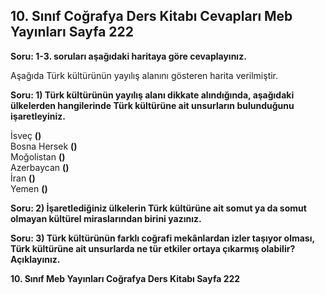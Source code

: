 ## 10. Sınıf Coğrafya Ders Kitabı Cevapları Meb Yayınları Sayfa 222

**Soru: 1-3. soruları aşağıdaki haritaya göre cevaplayınız.**

Aşağıda Türk kültürünün yayılış alanını gösteren harita verilmiştir.

**Soru: 1) Türk kültürünün yayılış alanı dikkate alındığında, aşağıdaki ülkelerden hangilerinde Türk kültürüne ait unsurların bulunduğunu işaretleyiniz.**

İsveç **()**  
 Bosna Hersek **()**  
 Moğolistan **()**  
 Azerbaycan **()**  
 İran **()**  
 Yemen **()**

**Soru: 2) İşaretlediğiniz ülkelerin Türk kültürüne ait somut ya da somut olmayan kültürel miraslarından birini yazınız.**

**Soru: 3) Türk kültürünün farklı coğrafi mekânlardan izler taşıyor olması, Türk kültürüne ait unsurlarda ne tür etkiler ortaya çıkarmış olabilir? Açıklayınız.**

**10. Sınıf Meb Yayınları Coğrafya Ders Kitabı Sayfa 222**